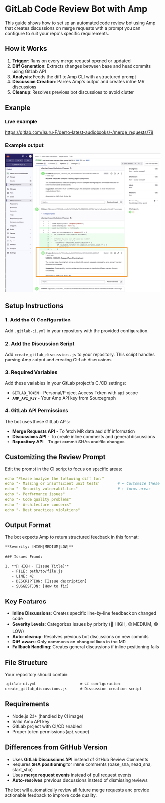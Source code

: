 # GitLab Code Review Bot with Amp

This guide shows how to set up an automated code review bot using Amp that creates discussions on merge requests with a prompt you can configure to suit your repo's specific requirements. 


## How it Works

1. **Trigger**: Runs on every merge request opened or updated
2. **Diff Generation**: Extracts changes between base and head commits using GitLab API
3. **Analysis**: Feeds the diff to Amp CLI with a structured prompt
4. **Discussion Creation**: Parses Amp's output and creates inline MR discussions
5. **Cleanup**: Resolves previous bot discussions to avoid clutter

## Exanple 

### Live example 
https://gitlab.com/Isuru-F/demo-latest-audiobooks/-/merge_requests/78

### Example output
![GitLab CI/CD Variables Configuration](gitlab-amp-review-bot-variables.png)

## Setup Instructions

### 1. Add the CI Configuration

Add `.gitlab-ci.yml` in your repository with the provided configuration.

### 2. Add the Discussion Script

Add `create_gitlab_discussions.js` to your repository. This script handles parsing Amp output and creating GitLab discussions.

### 3. Required Variables

Add these variables in your GitLab project's CI/CD settings:

- **`GITLAB_TOKEN`** - Personal/Project Access Token with `api` scope
- **`AMP_API_KEY`** - Your Amp API key from Sourcegraph

### 4. GitLab API Permissions

The bot uses these GitLab APIs:
- **Merge Requests API** - To fetch MR data and diff information
- **Discussions API** - To create inline comments and general discussions
- **Repository API** - To get commit SHAs and file changes

## Customizing the Review Prompt

Edit the prompt in the CI script to focus on specific areas:

```yaml
echo "Please analyze the following diff for:"
echo "- Missing or insufficient unit tests"        # ← Customize these
echo "- Security vulnerabilities"                  # ← focus areas
echo "- Performance issues"
echo "- Code quality problems"
echo "- Architecture concerns"
echo "- Best practices violations"
```

## Output Format

The bot expects Amp to return structured feedback in this format:

```
**Severity: [HIGH|MEDIUM|LOW]**

### Issues Found:

1. **🔴 HIGH - [Issue Title]**
   - FILE: path/to/file.js
   - LINE: 42
   - DESCRIPTION: [Issue description]
   - SUGGESTION: [How to fix]
```

## Key Features

- **Inline Discussions**: Creates specific line-by-line feedback on changed code
- **Severity Levels**: Categorizes issues by priority (🔴 HIGH, 🟡 MEDIUM, 🟢 LOW)
- **Auto-cleanup**: Resolves previous bot discussions on new commits
- **Diff-aware**: Only comments on changed lines in the MR
- **Fallback Handling**: Creates general discussions if inline positioning fails

## File Structure

Your repository should contain:

```
.gitlab-ci.yml                    # CI configuration
create_gitlab_discussions.js      # Discussion creation script
```

## Requirements

- Node.js 22+ (handled by CI image)
- Valid Amp API key
- GitLab project with CI/CD enabled
- Proper token permissions (`api` scope)

## Differences from GitHub Version

- Uses **GitLab Discussions API** instead of GitHub Review Comments
- Requires **SHA positioning** for inline comments (base_sha, head_sha, start_sha)
- Uses **merge request events** instead of pull request events
- **Auto-resolves** previous discussions instead of dismissing reviews

The bot will automatically review all future merge requests and provide actionable feedback to improve code quality.
